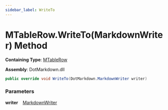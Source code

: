 ```yaml
---
sidebar_label: WriteTo
---
```


# MTableRow\.WriteTo\(MarkdownWriter\) Method

**Containing Type**: [MTableRow](../index.md)

**Assembly**: DotMarkdown\.dll

```csharp
public override void WriteTo(DotMarkdown.MarkdownWriter writer)
```

### Parameters

**writer** &ensp; [MarkdownWriter](../../../MarkdownWriter/index.md)